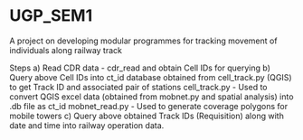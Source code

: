# UGP_SEM1
A project on developing modular programmes for tracking movement of individuals along railway track 

Steps 
a) Read CDR data - cdr_read and obtain Cell IDs for querying
b) Query above Cell IDs into ct_id database obtained from cell_track.py (QGIS) to get Track ID and associated pair of stations
   cell_track.py - Used to convert QGIS excel data (obtained from mobnet.py and spatial analysis) into .db file as ct_id
   mobnet_read.py - Used to generate coverage polygons for mobile towers
c) Query above obtained Track IDs (Requisition)  along with date and time into railway operation data. 
